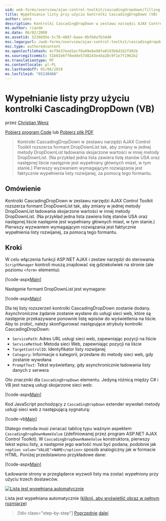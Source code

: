 ```yaml
---
uid: web-forms/overview/ajax-control-toolkit/cascadingdropdown/filling-a-list-using-cascadingdropdown-vb
title: Wypełnianie listy przy użyciu kontrolki CascadingDropDown (VB) | Dokumentacja firmy Microsoft
author: wenz
description: Kontrolki CascadingDropDown w zestawu narzędzi AJAX Control Toolkit rozszerza formant DropDownList, tak aby zmiany w jednej metody DropDownList ładowania skojarzone wartości w anoth...
ms.author: riande
ms.date: 06/02/2008
ms.assetid: 5236695e-5c70-4887-baee-0bfb0afb3448
msc.legacyurl: /web-forms/overview/ajax-control-toolkit/cascadingdropdown/filling-a-list-using-cascadingdropdown-vb
msc.type: authoredcontent
ms.openlocfilehash: 4cf5637eed1ecf8a09e8a98fa0193b6d162fd92b
ms.sourcegitcommit: 51b01b6ff8edde57d8243e4da28c9f1e7f1962b2
ms.translationtype: MT
ms.contentlocale: pl-PL
ms.lasthandoff: 05/06/2019
ms.locfileid: "65130466"
---
```

# <a name="filling-a-list-using-cascadingdropdown-vb"></a>Wypełnianie listy przy użyciu kontrolki CascadingDropDown (VB)

przez [Christian Wenz](https://github.com/wenz)

[Pobierz program Code](http://download.microsoft.com/download/9/0/7/907760b1-2c60-4f81-aeb6-ca416a573b0d/cascadingdropdown0.vb.zip) lub [Pobierz plik PDF](http://download.microsoft.com/download/2/d/c/2dc10e34-6983-41d4-9c08-f78f5387d32b/cascadingdropdown0VB.pdf)

> Kontrolki CascadingDropDown w zestawu narzędzi AJAX Control Toolkit rozszerza formant DropDownList tak, aby zmiany w jednej metody DropDownList ładowania skojarzone wartości w innej metody DropDownList. (Na przykład jedna lista zawiera listę stanów USA oraz następnej liście następnie jest wypełniany głównych miast, w tym stanie.) Pierwszy wyzwaniem wymagającym rozwiązania jest faktycznie wypełnienia listy rozwijanej, za pomocą tego formantu.

## <a name="overview"></a>Omówienie

Kontrolki CascadingDropDown w zestawu narzędzi AJAX Control Toolkit rozszerza formant DropDownList tak, aby zmiany w jednej metody DropDownList ładowania skojarzone wartości w innej metody DropDownList. (Na przykład jedna lista zawiera listę stanów USA oraz następnej liście następnie jest wypełniany głównych miast, w tym stanie.) Pierwszy wyzwaniem wymagającym rozwiązania jest faktycznie wypełnienia listy rozwijanej, za pomocą tego formantu.

## <a name="steps"></a>Kroki

W celu włączenia funkcji ASP.NET AJAX i zestaw narzędzi do sterowania `ScriptManager` kontroli muszą znajdować się gdziekolwiek na stronie (ale poziomu `<form>` elementu):

[!code-aspx[Main](filling-a-list-using-cascadingdropdown-vb/samples/sample1.aspx)]

Następnie formant DropDownList jest wymagane:

[!code-aspx[Main](filling-a-list-using-cascadingdropdown-vb/samples/sample2.aspx)]

Dla tej listy rozszerzeń kontrolki CascadingDropDown zostanie dodany. Asynchroniczne żądanie zostanie wysłane do usługi sieci web, które są następnie przekazywane ponownie listę wpisów do wyświetlenia na liście. Aby to zrobić, należy skonfigurować następujące atrybuty kontrolki CascadingDropDown:

- `ServicePath`: Adres URL usługi sieci web, zapewniając pozycji na liście
- `ServiceMethod`: Metoda sieci Web, zapewniając pozycji na liście
- `TargetControlID`: Identyfikator listy rozwijanej
- `Category`: Informacje o kategorii, przesłane do metody sieci web, gdy zostanie wywołana
- `PromptText`: Tekst wyświetlany, gdy asynchronicznie ładowania listy danych z serwera

Oto znaczniki dla `CascadingDropDown` elementu. Jedyną różnicą między C# i VB jest nazwą usługi skojarzone sieci web:

[!code-aspx[Main](filling-a-list-using-cascadingdropdown-vb/samples/sample3.aspx)]

Kod JavaScript pochodzący z `CascadingDropDown` extender wywołań metody usługi sieci web z następującą sygnaturą:

[!code-vb[Main](filling-a-list-using-cascadingdropdown-vb/samples/sample4.vb)]

Dlatego metoda musi zwracać tablicę typu ważnym aspektem `CascadingDropDownNameValue` (zdefiniowanej przez program ASP.NET AJAX Control Toolkit). W `CascadingDropDownNameValue` konstruktora, pierwszy tekst wpisu listy, a następnie jego wartość musi być podana, podobnie jak `<option value="VALUE">NAME</option>` sposób analogiczny jak w formacie HTML. Poniżej przedstawiono przykładowe dane:

[!code-aspx[Main](filling-a-list-using-cascadingdropdown-vb/samples/sample5.aspx)]

Ładowanie strony w przeglądarce wyzwoli listy ma zostać wypełniony przy użyciu trzech dostawców.

[![Lista jest wypełniana automatycznie](filling-a-list-using-cascadingdropdown-vb/_static/image2.png)](filling-a-list-using-cascadingdropdown-vb/_static/image1.png)

Lista jest wypełniana automatycznie ([kliknij, aby wyświetlić obraz w pełnym rozmiarze](filling-a-list-using-cascadingdropdown-vb/_static/image3.png))

> [!div class="step-by-step"]
> [Poprzednie](using-auto-postback-with-cascadingdropdown-cs.md)
> [dalej](using-cascadingdropdown-with-a-database-vb.md)
